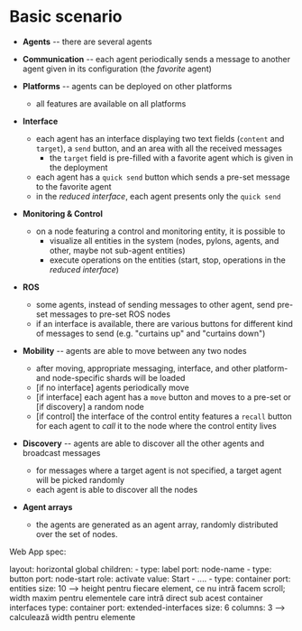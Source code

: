 <!-- ---------------------------------------------
Copyright (C) 2021 Andrei Olaru.

This file is part of Flash-MAS. The CONTRIBUTORS.md file lists people who have been previously involved with this project.

Flash-MAS is free software: you can redistribute it and/or modify it under the terms of the GNU General Public License as published by the Free Software Foundation, either version 3 of the License, or any later version.

Flash-MAS is distributed in the hope that it will be useful, but WITHOUT ANY WARRANTY; without even the implied warranty of MERCHANTABILITY or FITNESS FOR A PARTICULAR PURPOSE.  See the GNU General Public License for more details.

You should have received a copy of the GNU General Public License along with Flash-MAS.  If not, see <http://www.gnu.org/licenses/>.
--------------------------------------------- -->
# Basic scenario


* **Agents** -- there are several agents
* **Communication** -- each agent periodically sends a message to another agent given in its configuration (the *favorite* agent)
* **Platforms** -- agents can be deployed on other platforms

    * all features are available on all platforms

* **Interface**

    * each agent has an interface displaying two text fields (`content` and `target`), a `send` button, and an area with all the received messages
      * the `target` field is pre-filled with a favorite agent which is given in the deployment
    * each agent has a `quick send` button which sends a pre-set message to the favorite agent
    * in the *reduced interface*, each agent presents only the `quick send`
    
* **Monitoring & Control**

    * on a node featuring a control and monitoring entity, it is possible to
      * visualize all entities in the system (nodes, pylons, agents, and other, maybe not sub-agent entities)
      * execute operations on the entities (start, stop, operations in the *reduced interface*) 

* **ROS**

    * some agents, instead of sending messages to other agent, send pre-set messages to pre-set ROS nodes
    * if an interface is available, there are various buttons for different kind of messages to send (e.g. "curtains up" and "curtains down")
    
* **Mobility** -- agents are able to move between any two nodes

    * after moving, appropriate messaging, interface, and other platform- and node-specific shards will be loaded
    * [if no interface] agents periodically move
    * [if interface] each agent has a `move` button and moves to a pre-set or [if discovery] a random node
    * [if control] the interface of the control entity features a `recall` button for each agent to *call* it to the node where the control entity lives

* **Discovery** -- agents are able to discover all the other agents and broadcast messages

    * for messages where a target agent is not specified, a target agent will be picked randomly
    * each agent is able to discover all the nodes

* **Agent arrays**

    * the agents are generated as an agent array, randomly distributed over the set of nodes. 





Web App spec:

layout: horizontal
global
  children:
    - type: label
      port: node-name
    - type: button
      port: node-start
      role: activate
      value: Start
    - ....
    - type: container
      port: entities
      size: 10 --> height pentru fiecare element, ce nu intră facem scroll; width maxim pentru elementele care intră direct sub acest container
interfaces
  type: container
  port: extended-interfaces
  size: 6
  columns: 3 --> calculează width pentru elemente
